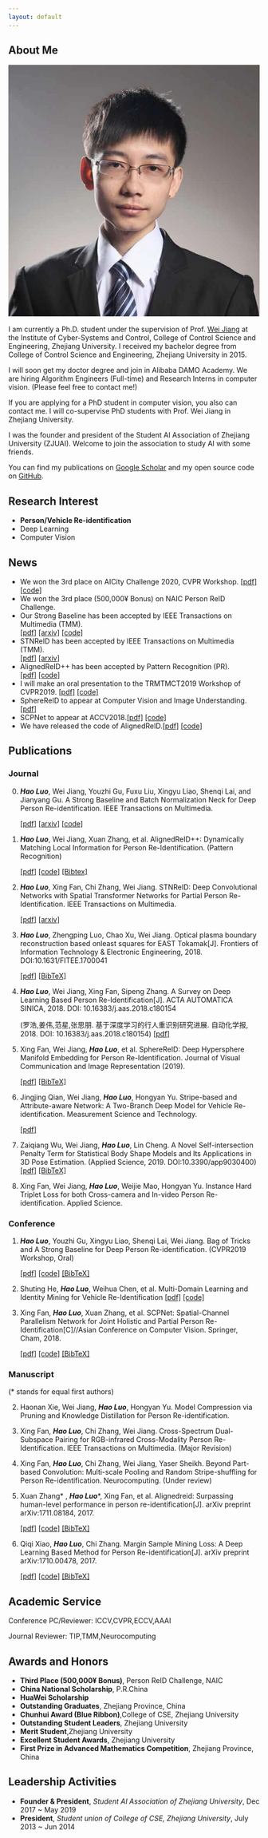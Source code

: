 ```yaml
---
layout: default
---
```


## About Me

<img class="profile-picture" src="./imgs/photo.jpg">

I am currently a Ph.D. student under the supervision of Prof. [Wei Jiang](https://person.zju.edu.cn/jiangwei) at the Institute of Cyber-Systems and Control, College of Control Science and Engineering, Zhejiang University. 
I received my bachelor degree from College of Control Science and Engineering, Zhejiang University in 2015. 

I will soon get my doctor degree and join in Alibaba DAMO Academy. We are hiring Algorithm Engineers (Full-time) and Research Interns in computer vision. (Please feel free to contact me!)

If you are applying for a PhD student in computer vision, you also can contact me. I will co-supervise PhD students with Prof. Wei Jiang in Zhejiang University.

I was the founder and president of the Student AI Association of Zhejiang University (ZJUAI). Welcome to join the association to study AI with some friends.

You can find my publications on [Google Scholar](https://scholar.google.com.hk/citations?user=7QvWnzMAAAAJ&hl=zh-CN) and my open source code on [GitHub](https://github.com/michuanhaohao).

## Research Interest

- **Person/Vehicle Re-identification**
- Deep Learning 
- Computer Vision

## News
- We won the 3rd place on AICity Challenge 2020, CVPR Workshop.
    [[pdf]](https://arxiv.org/pdf/2004.10547.pdf)
    [[code]](https://github.com/heshuting555/AICITY2020_DMT_VehicleReID)
- We won the 3rd place (500,000¥ Bonus) on NAIC Person ReID Challenge.
- Our Strong Baseline has been accepted by IEEE Transactions on Multimedia (TMM).  
    [[pdf]](https://ieeexplore.ieee.org/document/8930088)
    [[arxiv]](https://arxiv.org/pdf/1906.08332)
    [[code]](https://github.com/michuanhaohao/reid-strong-baseline)
- STNReID has been accepted by IEEE Transactions on Multimedia (TMM).  
    [[pdf]](https://ieeexplore.ieee.org/abstract/document/8955948)
    [[arxiv]](https://arxiv.org/abs/1903.07072) 
- AlignedReID++ has been accepted by Pattern Recognition (PR).  
    [[pdf]](https://www.sciencedirect.com/science/article/pii/S0031320319302031?via%3Dihub#!)
    [[code]](https://github.com/michuanhaohao/AlignedReID)
- I will make an oral presentation to the TRMTMCT2019 Workshop of CVPR2019.
    [[pdf]](http://openaccess.thecvf.com/content_CVPRW_2019/papers/TRMTMCT/Luo_Bag_of_Tricks_and_a_Strong_Baseline_for_Deep_Person_CVPRW_2019_paper.pdf)
    [[code]](https://github.com/michuanhaohao/reid-strong-baseline)
- SphereReID to appear at Computer Vision and Image Understanding.[[pdf]](https://arxiv.org/pdf/1807.00537)
- SCPNet to appear at ACCV2018.[[pdf]](https://arxiv.org/pdf/1810.06996)
     [[code]](https://github.com/xfanplus/Open-SCPNet)
- We have released the code of AlignedReID.[[pdf]](https://arxiv.org/pdf/1711.08184)
     [[code]](https://github.com/michuanhaohao/AlignedReID)


## Publications


### Journal
0. _**Hao Luo**_, Wei Jiang, Youzhi Gu, Fuxu Liu, Xingyu Liao, Shenqi Lai, and Jianyang Gu. A Strong Baseline and Batch Normalization Neck for Deep Person Re-identification. IEEE Transactions on Multimedia.
    
     [[pdf]](https://ieeexplore.ieee.org/document/8930088)
     [[arxiv]](https://arxiv.org/pdf/1906.08332)
     [[code]](https://github.com/michuanhaohao/reid-strong-baseline)

1. **_Hao Luo_**, Wei Jiang, Xuan Zhang, et al. AlignedReID++: Dynamically Matching Local Information for Person Re-Identification. (Pattern Recognition)
     
     [[pdf]](https://www.sciencedirect.com/science/article/pii/S0031320319302031?via%3Dihub#!)
     [[code]](https://github.com/michuanhaohao/AlignedReID)
     [[Bibtex]](https://www.sciencedirect.com/sdfe/arp/cite?pii=S0031320319302031&format=text%2Fx-bibtex&withabstract=true)

1. _**Hao Luo**_, Xing Fan, Chi Zhang, Wei Jiang. STNReID: Deep Convolutional Networks with Spatial Transformer Networks for
Partial Person Re-Identification. IEEE Transactions on Multimedia. 

    [[pdf]](https://ieeexplore.ieee.org/abstract/document/8955948)
    [[arxiv]](https://arxiv.org/abs/1903.07072)

2. _**Hao Luo**_, Zhengping Luo, Chao Xu, Wei Jiang. Optical plasma boundary reconstruction based onleast squares for EAST Tokamak[J]. Frontiers of Information Technology & Electronic Engineering, 2018. DOI:10.1631/FITEE.1700041

     [[pdf]](https://link.springer.com/epdf/10.1631/FITEE.1700041?author_access_token=tlJSLoMbjXP3mRmcXS-0s7qs8EejajWv27JGSSdziJsKiCdueyoZkXakQrsMEbo4Oa3Crq_PDM8LQYwymjPSKKTSZVQeUgh_nIc9ADESazeFCgmY9BvUjeyVYkJG_zy7)
     [[BibTeX]](https://scholar.googleusercontent.com/scholar.bib?q=info:I6aH4PLqpYkJ:scholar.google.com/&output=citation&scisig=AAGBfm0AAAAAXEq393n84npYEyG4FrgGcA6imHWHPB7B&scisf=4&ct=citation&cd=-1&hl=en)
3. **_Hao Luo_**, Wei Jiang, Xing Fan, Sipeng Zhang. A Survey on Deep Learning Based Person Re-Identification[J]. ACTA AUTOMATICA SINICA, 2018. DOI: 10.16383/j.aas.2018.c180154
   
   (罗浩,姜伟,范星,张思朋. 基于深度学习的行人重识别研究进展. 自动化学报, 2018. DOI: 10.16383/j.aas.2018.c180154)
   [[pdf]](http://www.cnki.net/kcms/detail/detail.aspx?dbcode=CJFD&dbname=cjfdtotal&filename=MOTO20190121007&uid=WEEvREcwSlJHSldRa1FhcEE0QVRCZ2VvUjJsTFh6b1NpN21hVHEzNFhOcz0=$9A4hF_YAuvQ5obgVAqNKPCYcEjKensW4ggI8Fm4gTkoUKaID8j8gFw!!&v=MzAwODBLQ0xmWWJHNEg5ak1ybzFFWk9zSVkzZ3h5aFlTNkVsMVFIdmpyaFkxQ01EN1I3cWVidVp1RkN6bFY3N0JJMWc9)
   
4. Xing Fan, Wei Jiang, _**Hao Luo**_, et al. SphereReID: Deep Hypersphere Manifold Embedding for Person Re-Identification. Journal of Visual Communication and Image Representation (2019).
     
     [[pdf]](https://www.sciencedirect.com/science/article/pii/S1047320319300100)
     [[BibTeX]](https://scholar.googleusercontent.com/scholar.bib?q=info:ewJ21m_l3V4J:scholar.google.com/&output=citation&scisig=AAGBfm0AAAAAXEBOQ8JRAajWxcV_0pMCEt1wCgLBSlvP&scisf=4&ct=citation&cd=-1&hl=en&scfhb=1)

5. Jingjing Qian, Wei Jiang, _**Hao Luo**_, Hongyan Yu. Stripe-based and Attribute-aware Network: A Two-Branch Deep Model for Vehicle Re-identification. Measurement Science and Technology.

     [[pdf]](https://arxiv.org/abs/1910.05549)

6. Zaiqiang Wu, Wei Jiang,  _**Hao Luo**_, Lin Cheng. A Novel Self-intersection Penalty Term for Statistical Body Shape Models and Its Applications in 3D Pose Estimation. (Applied Science, 2019. DOI:10.3390/app9030400)
    [[pdf]](https://www.mdpi.com/2076-3417/9/3/400/pdf)
    [[BibTeX]](https://scholar.googleusercontent.com/scholar.bib?q=info:x-txlqHp-RcJ:scholar.google.com/&output=citation&scisig=AAGBfm0AAAAAXJBx6qcmwMcTUTMAhF7aZrTFmY6PuHeR&scisf=4&ct=citation&cd=-1&hl=en)

7. Xing Fan, Wei Jiang, _**Hao Luo**_, Weijie Mao, Hongyan Yu. Instance Hard Triplet Loss for both Cross-camera and In-video Person Re-identification. Applied Science.


### Conference

1. _**Hao Luo**_, Youzhi Gu, Xingyu Liao, Shenqi Lai, Wei Jiang. Bag of Tricks and A Strong Baseline for Deep Person Re-identification. (CVPR2019 Workshop, Oral)
    
    [[pdf]](http://openaccess.thecvf.com/content_CVPRW_2019/papers/TRMTMCT/Luo_Bag_of_Tricks_and_a_Strong_Baseline_for_Deep_Person_CVPRW_2019_paper.pdf)
    [[code]](https://github.com/michuanhaohao/reid-strong-baseline)
    [[BibTeX]](https://scholar.googleusercontent.com/scholar.bib?q=info:RxqEUyutr40J:scholar.google.com/&output=citation&scisdr=CgXpnu4DEJnWxd22hAQ:AAGBfm0AAAAAXTqznAS01UoQH5zilYL9cMQ2aB6eaWFo&scisig=AAGBfm0AAAAAXTqznFJ-dkm9EDqP1nt8KgYSsYP2K0L0&scisf=4&ct=citation&cd=-1&hl=en)

2. Shuting He, _**Hao Luo**_, Weihua Chen, et al. Multi-Domain Learning and Identity Mining for Vehicle Re-Identification
    [[pdf]](https://arxiv.org/pdf/2004.10547.pdf)
    [[code]](https://github.com/heshuting555/AICITY2020_DMT_VehicleReID)

2. Xing Fan, **_Hao Luo_**, Xuan Zhang, et al. SCPNet: Spatial-Channel Parallelism Network for Joint Holistic and Partial Person Re-Identification[C]//Asian Conference on Computer Vision. Springer, Cham, 2018.

     [[pdf]](https://arxiv.org/pdf/1810.06996)
     [[code]](https://github.com/xfanplus/Open-SCPNet)
     [[BibTeX]](https://scholar.googleusercontent.com/scholar.bib?q=info:AuhTpjNoWJAJ:scholar.google.com/&output=citation&scisdr=CgXpnu4DEJnWxd2xGVw:AAGBfm0AAAAAXTq0AVzst6xswfFkOA7kdpBNOLh__AeQ&scisig=AAGBfm0AAAAAXTq0AZMwXu4Y2xQEYylcGtkZ07yDR6RG&scisf=4&ct=citation&cd=-1&hl=en)

### Manuscript
(* stands for equal first authors)
      

2. Haonan Xie, Wei Jiang, _**Hao Luo**_, Hongyan Yu. Model Compression via Pruning and Knowledge Distillation for Person Re-identification.

3. Xing Fan, _**Hao Luo**_, Chi Zhang, Wei Jiang. Cross-Spectrum Dual-Subspace Pairing for RGB-infrared Cross-Modality Person Re-Identification. IEEE Transactions on Multimedia. (Major Revision)
     
4. Xing Fan, _**Hao Luo**_, Chi Zhang, Wei Jiang, Yaser Sheikh. Beyond Part-based Convolution: Multi-scale Pooling and Random Stripe-shuffling for Person Re-identification. Neurocomputing. (Under review)

7. Xuan Zhang* , _**Hao Luo**_*, Xing Fan, et al. Alignedreid: Surpassing human-level performance in person re-identification[J]. arXiv preprint arXiv:1711.08184, 2017. 
     
     [[pdf]](https://arxiv.org/pdf/1711.08184)
     [[code]](https://github.com/michuanhaohao/AlignedReID)
     [[BibTeX]](https://scholar.googleusercontent.com/scholar.bib?q=info:XtSMP2EIsNwJ:scholar.google.com/&output=citation&scisig=AAGBfm0AAAAAW9wS6wWQgOfeC-eb7K_WyxYtKWA3R9Fb&scisf=4&ct=citation&cd=-1&hl=zh-CN)

8. Qiqi Xiao, _**Hao Luo**_, Chi Zhang. Margin Sample Mining Loss: A Deep Learning Based Method for Person Re-identification[J]. arXiv preprint arXiv:1710.00478, 2017.

     [[pdf]](https://arxiv.org/pdf/1710.00478)
     [[code]](https://github.com/michuanhaohao/keras_reid)
     [[BibTeX]](https://scholar.googleusercontent.com/scholar.bib?q=info:qcCyyEwPnwMJ:scholar.google.com/&output=citation&scisig=AAGBfm0AAAAAW9wYK0vc8X3rC5JOoEV2ox2DydaOprHo&scisf=4&ct=citation&cd=-1&hl=zh-CN)


## Academic Service

Conference PC/Reviewer: ICCV,CVPR,ECCV,AAAI

Journal Reviewer: TIP,TMM,Neurocomputing

## Awards and Honors
- **Third Place (500,000¥ Bonus)**, Person ReID Challenge, NAIC
- **China National Scholarship**, P.R.China
- **HuaWei Scholarship**
- **Outstanding Graduates**, Zhejiang Province, China
- **Chunhui Award (Blue Ribbon)**,College of CSE, Zhejiang University
- **Outstanding Student Leaders**, Zhejiang University
- **Merit Student**,Zhejiang University
- **Excellent Student Awards**, Zhejiang University
- **First Prize in Advanced Mathematics Competition**, Zhejiang Province, China

## Leadership Activities

- **Founder & President**, _Student AI Association of Zhejiang University_, Dec 2017 ~ May 2019
- **President**, _Student union of College of CSE, Zhejiang University_, July 2013 ~ Jun 2014
